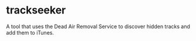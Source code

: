 # trackseeker
A tool that uses the Dead Air Removal Service to discover hidden tracks and add them to iTunes.
